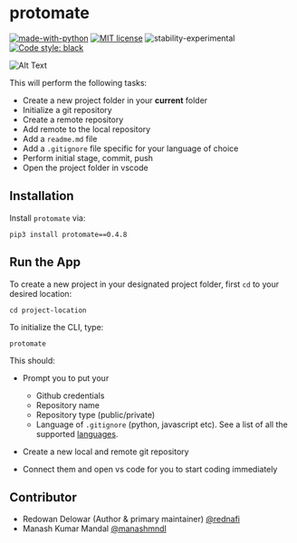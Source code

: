 # protomate

[![made-with-python](https://img.shields.io/badge/Made%20with-Python-1f425f.svg)](https://www.python.org/) [![MIT license](https://img.shields.io/badge/License-MIT-blue.svg)](https://github.com/rednafi/protomate/blob/master/LICENSE) ![stability-experimental](https://img.shields.io/badge/stability-experimental-orange.svg) [![Code style: black](https://img.shields.io/badge/code%20style-black-000000.svg)](https://github.com/python/black)

![Alt Text](https://github.com/rednafi/protomate/blob/master/demo/demo.svg)

This will perform the following tasks:

- Create a new project folder in your **current** folder
- Initialize a git repository
- Create a remote repository
- Add remote to the local repository
- Add a `readme.md` file
- Add a `.gitignore` file specific for your language of choice
- Perform initial stage, commit, push
- Open the project folder in vscode

## Installation

Install `protomate` via:

```
pip3 install protomate==0.4.8
```

## Run the App

To create a new project in your designated project folder, first `cd` to your desired location:

```
cd project-location
```

To initialize the CLI, type:

```
protomate
```

This should:

- Prompt you to put your

  - Github credentials
  - Repository name
  - Repository type (public/private)
  - Language of `.gitignore` (python, javascript etc). See a list of all the supported [languages](https://github.com/rednafi/protomate/blob/master/languages.py).

- Create a new local and remote git repository

- Connect them and open vs code for you to start coding immediately

## Contributor
* Redowan Delowar (Author & primary maintainer) [@rednafi](https://github.com/rednafi)
* Manash Kumar Mandal [@manashmndl](https://github.com/manashmndl)

